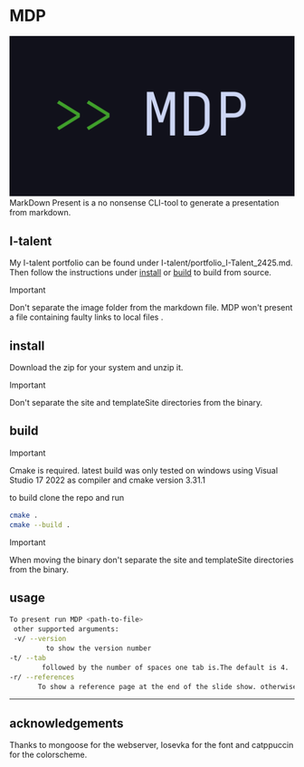 # MDP
![](https://raw.githubusercontent.com/zwartemees/MDP/a813d41da8f0cf49d667600f52c81ba8ea6d6028/site/assets/images/MDP_darkmode.svg)
MarkDown Present is a no nonsense CLI-tool to generate a presentation from markdown.
## I-talent
My I-talent portfolio can be found under I-talent/portfolio_I-Talent_2425.md. Then follow the instructions under [install](#install) or [build](#build) to build from source.
> [!IMPORTANT]  
Don't separate the image folder from the markdown file. MDP won't present a file containing faulty links to local files .
## install 
Download the zip for your system and unzip it. 
> [!IMPORTANT]  
Don't separate the site and templateSite directories from the binary.

## build
> [!IMPORTANT]  
Cmake is required. latest build was only tested on windows using Visual Studio 17 2022 as compiler and cmake version 3.31.1

to build clone the repo and run 
````bash
cmake .
cmake --build .
````
> [!IMPORTANT]  
When moving the binary don't separate the site and templateSite directories from the binary.

## usage
````bash
To present run MDP <path-to-file>
 other supported arguments:
 -v/ --version
         to show the version number
-t/ --tab
        followed by the number of spaces one tab is.The default is 4.
-r/ --references
       To show a reference page at the end of the slide show. otherwise the refrences will show when a link is clicked but not when presenting
````
-----
## acknowledgements
Thanks to mongoose for the webserver,  Iosevka for the font and catppuccin for the colorscheme.
